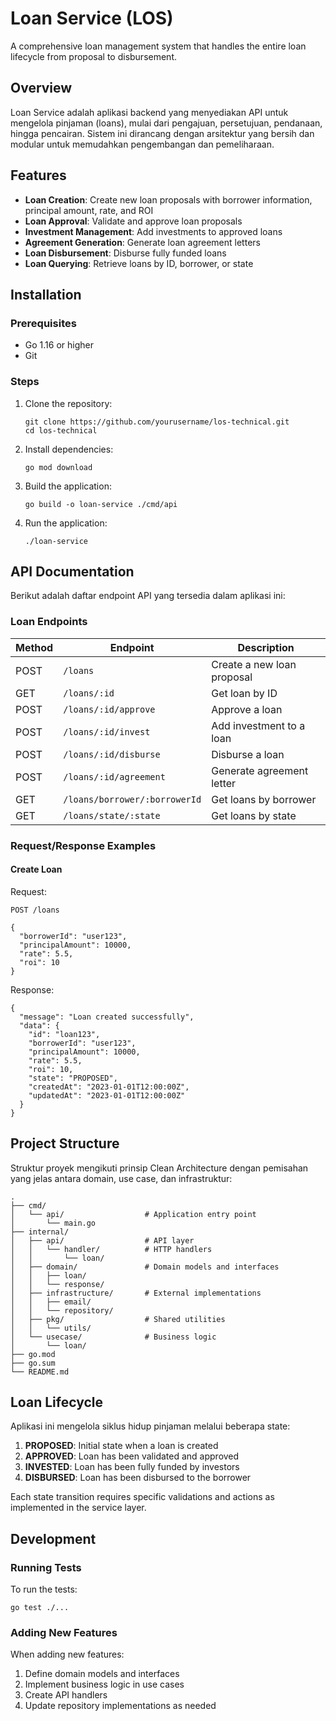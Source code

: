 # Loan Service (LOS)

A comprehensive loan management system that handles the entire loan lifecycle from proposal to disbursement.

## Overview

Loan Service adalah aplikasi backend yang menyediakan API untuk mengelola pinjaman (loans), mulai dari pengajuan, persetujuan, pendanaan, hingga pencairan. Sistem ini dirancang dengan arsitektur yang bersih dan modular untuk memudahkan pengembangan dan pemeliharaan.

## Features

- **Loan Creation**: Create new loan proposals with borrower information, principal amount, rate, and ROI
- **Loan Approval**: Validate and approve loan proposals
- **Investment Management**: Add investments to approved loans
- **Agreement Generation**: Generate loan agreement letters
- **Loan Disbursement**: Disburse fully funded loans
- **Loan Querying**: Retrieve loans by ID, borrower, or state

## Installation

### Prerequisites

- Go 1.16 or higher
- Git

### Steps

1. Clone the repository:
   ```
   git clone https://github.com/yourusername/los-technical.git
   cd los-technical
   ```

2. Install dependencies:
   ```
   go mod download
   ```

3. Build the application:
   ```
   go build -o loan-service ./cmd/api
   ```

4. Run the application:
   ```
   ./loan-service
   ```

## API Documentation

Berikut adalah daftar endpoint API yang tersedia dalam aplikasi ini:

### Loan Endpoints

| Method | Endpoint | Description |
|--------|----------|-------------|
| POST | `/loans` | Create a new loan proposal |
| GET | `/loans/:id` | Get loan by ID |
| POST | `/loans/:id/approve` | Approve a loan |
| POST | `/loans/:id/invest` | Add investment to a loan |
| POST | `/loans/:id/disburse` | Disburse a loan |
| POST | `/loans/:id/agreement` | Generate agreement letter |
| GET | `/loans/borrower/:borrowerId` | Get loans by borrower |
| GET | `/loans/state/:state` | Get loans by state |

### Request/Response Examples

#### Create Loan

Request:
```
POST /loans

{
  "borrowerId": "user123",
  "principalAmount": 10000,
  "rate": 5.5,
  "roi": 10
}
```

Response:
```
{
  "message": "Loan created successfully",
  "data": {
    "id": "loan123",
    "borrowerId": "user123",
    "principalAmount": 10000,
    "rate": 5.5,
    "roi": 10,
    "state": "PROPOSED",
    "createdAt": "2023-01-01T12:00:00Z",
    "updatedAt": "2023-01-01T12:00:00Z"
  }
}
```

## Project Structure

Struktur proyek mengikuti prinsip Clean Architecture dengan pemisahan yang jelas antara domain, use case, dan infrastruktur:

```
.
├── cmd/
│   └── api/                  # Application entry point
│       └── main.go
├── internal/
│   ├── api/                  # API layer
│   │   └── handler/          # HTTP handlers
│   │       └── loan/
│   ├── domain/               # Domain models and interfaces
│   │   ├── loan/
│   │   └── response/
│   ├── infrastructure/       # External implementations
│   │   ├── email/
│   │   └── repository/
│   ├── pkg/                  # Shared utilities
│   │   └── utils/
│   └── usecase/              # Business logic
│       └── loan/
├── go.mod
├── go.sum
└── README.md
```

## Loan Lifecycle

Aplikasi ini mengelola siklus hidup pinjaman melalui beberapa state:

1. **PROPOSED**: Initial state when a loan is created
2. **APPROVED**: Loan has been validated and approved
3. **INVESTED**: Loan has been fully funded by investors
4. **DISBURSED**: Loan has been disbursed to the borrower

Each state transition requires specific validations and actions as implemented in the service layer.

## Development

### Running Tests

To run the tests:

```
go test ./...
```

### Adding New Features

When adding new features:

1. Define domain models and interfaces
2. Implement business logic in use cases
3. Create API handlers
4. Update repository implementations as needed
